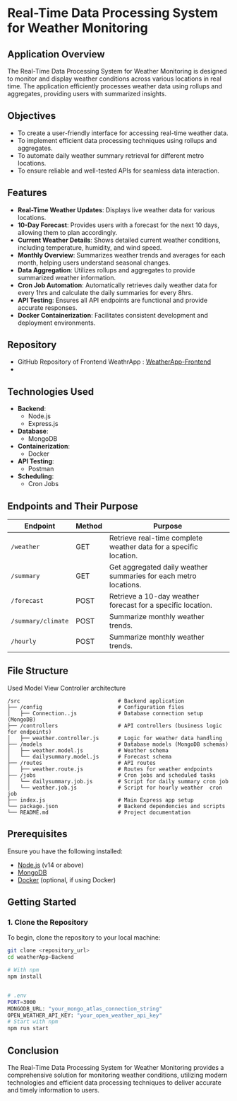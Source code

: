 # Real-Time Data Processing System for Weather Monitoring

## Application Overview
The Real-Time Data Processing System for Weather Monitoring is designed to monitor and display weather conditions across various locations in real time. The application efficiently processes weather data using rollups and aggregates, providing users with summarized insights.

## Objectives
- To create a user-friendly interface for accessing real-time weather data.
- To implement efficient data processing techniques using rollups and aggregates.
- To automate daily weather summary retrieval for different metro locations.
- To ensure reliable and well-tested APIs for seamless data interaction.

## Features
- **Real-Time Weather Updates**: Displays live weather data for various locations.
- **10-Day Forecast**: Provides users with a forecast for the next 10 days, allowing them to plan accordingly.
- **Current Weather Details**: Shows detailed current weather conditions, including temperature, humidity, and wind speed.
- **Monthly Overview**: Summarizes weather trends and averages for each month, helping users understand seasonal changes.
- **Data Aggregation**: Utilizes rollups and aggregates to provide summarized weather information.
- **Cron Job Automation**: Automatically retrieves daily weather data for every 1hrs and calculate the daily summaries for every 8hrs.
- **API Testing**: Ensures all API endpoints are functional and provide accurate responses.
- **Docker Containerization**: Facilitates consistent development and deployment environments.

## Repository
- GitHub Repository of Frontend WeathrApp : [WeatherApp-Frontend]([[https://github.com/yourusername/your-repository](https://github.com/nandkishorr/RuleEngine-Frontend.git](https://github.com/nandkishorr/WeatherApp-frontend.git)))
- 
## Technologies Used
- **Backend**: 
  - Node.js
  - Express.js
- **Database**: 
  - MongoDB
- **Containerization**: 
  - Docker
- **API Testing**: 
  - Postman
- **Scheduling**: 
  - Cron Jobs

## Endpoints and Their Purpose
| Endpoint               | Method   | Purpose                                            |
|-----------------------|----------|----------------------------------------------------|
| `/weather`        | GET      | Retrieve real-time complete weather data for a specific location. |
| `/summary`        | GET      | Get aggregated daily weather summaries for each metro locations. |
| `/forecast`       | POST     | Retrieve a 10-day weather forecast for a specific location. |
| `/summary/climate` | POST      | Summarize monthly weather trends. |
| `/hourly`         | POST      | Summarize monthly weather trends. |

## File Structure
Used Model View Controller architecture
```
/src                               # Backend application
├── /config                        # Configuration files
│   ├── Connection..js             # Database connection setup (MongoDB)
├── /controllers                   # API controllers (business logic for endpoints)
│   ├── weather.controller.js      # Logic for weather data handling
├── /models                        # Database models (MongoDB schemas)
│   ├── weather.model.js           # Weather schema
│   └── dailysummary.model.js      # Forecast schema
├── /routes                        # API routes
│   ├── weather.route.js           # Routes for weather endpoints
├── /jobs                          # Cron jobs and scheduled tasks
│   └── dailysummary.job.js        # Script for daily summary cron job
│   └── weather.job.js             # Script for hourly weather  cron job
├── index.js                       # Main Express app setup
└── package.json                   # Backend dependencies and scripts
└── README.md                      # Project documentation
```
## Prerequisites
Ensure you have the following installed:
- [Node.js](https://nodejs.org/) (v14 or above)
- [MongoDB](https://www.mongodb.com/)
- [Docker](https://www.docker.com/) (optional, if using Docker)

## Getting Started

### 1. Clone the Repository
To begin, clone the repository to your local machine:
```bash
git clone <repository_url>
cd weatherApp-Backend

# With npm
npm install


# .env
PORT=3000
MONGODB_URL: "your_mongo_atlas_connection_string"
OPEN_WEATHER_API_KEY: "your_open_weather_api_key"
# Start with npm
npm run start
```
## Conclusion
The Real-Time Data Processing System for Weather Monitoring provides a comprehensive solution for monitoring weather conditions, utilizing modern technologies and efficient data processing techniques to deliver accurate and timely information to users.
